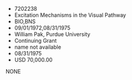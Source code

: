 * 7202238
* Excitation Mechanisms in the Visual Pathway
* BIO,BNS
* 09/01/1972,08/31/1975
* William Pak, Purdue University
* Continuing Grant
*   name not available
* 08/31/1975
* USD 70,000.00

NONE